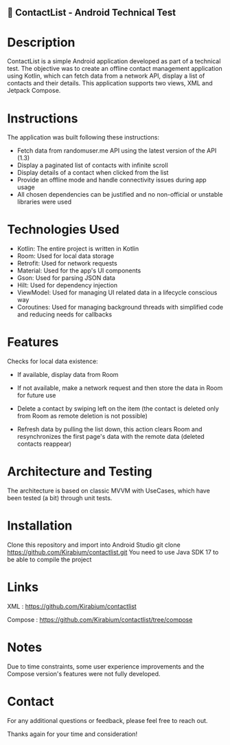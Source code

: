 ## 🤖 ContactList - Android Technical Test
# Description
ContactList is a simple Android application developed as part of a technical test. The objective was to create an offline contact management application using Kotlin, which can fetch data from a network API, display a list of contacts and their details. This application supports two views, XML and Jetpack Compose.

# Instructions
The application was built following these instructions:

- Fetch data from randomuser.me API using the latest version of the API (1.3)
- Display a paginated list of contacts with infinite scroll
- Display details of a contact when clicked from the list
- Provide an offline mode and handle connectivity issues during app usage
- All chosen dependencies can be justified and no non-official or unstable libraries were used
  
# Technologies Used
- Kotlin: The entire project is written in Kotlin
- Room: Used for local data storage
- Retrofit: Used for network requests
- Material: Used for the app's UI components
- Gson: Used for parsing JSON data
- Hilt: Used for dependency injection
- ViewModel: Used for managing UI related data in a lifecycle conscious way
- Coroutines: Used for managing background threads with simplified code and reducing needs for callbacks
  
# Features
Checks for local data existence:
- If available, display data from Room
- If not available, make a network request and then store the data in Room for future use
  
- Delete a contact by swiping left on the item (the contact is deleted only from Room as remote deletion is not possible)
- Refresh data by pulling the list down, this action clears Room and resynchronizes the first page's data with the remote data (deleted contacts reappear)
 
# Architecture and Testing
The architecture is based on classic MVVM with UseCases, which have been tested (a bit) through unit tests.

# Installation

Clone this repository and import into Android Studio
git clone https://github.com/Kirabium/contactlist.git
You need to use Java SDK 17 to be able to compile the project

# Links
XML : https://github.com/Kirabium/contactlist

Compose : https://github.com/Kirabium/contactlist/tree/compose

# Notes
Due to time constraints, some user experience improvements and the Compose version's features were not fully developed.

# Contact
For any additional questions or feedback, please feel free to reach out.

Thanks again for your time and consideration!
